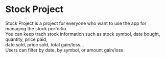 # Stock Project

Stock Project is a project for everyone who want to use the app for managing the stock porforlio. <br>
You can keep trach stock information such as stock symbol, date bought, quantity, price paid,  <br>
date sold, price sold, total gain/loss... <br>
Users can filter by date, by symbol, or amount gain/loss <br>

